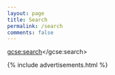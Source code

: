 ```yaml
---
layout: page
title: Search
permalink: /search
comments: false
---  
```

<div class="row justify-content-between">
<div class="col-md-8 pr-5">  

<script>
  (function() {
    var cx = '005723524925929020658:ovo17mf0c6k';
    var gcse = document.createElement('script');
    gcse.type = 'text/javascript';
    gcse.async = true;
    gcse.src = 'https://cse.google.com/cse.js?cx=' + cx;
    var s = document.getElementsByTagName('script')[0];
    s.parentNode.insertBefore(gcse, s);
  })();
</script>
<gcse:search></gcse:search>

</div>

<div class="col-md-4">
    
<div class="sticky-top sticky-top-80">

{% include advertisements.html %}

</div>
</div>
</div>
